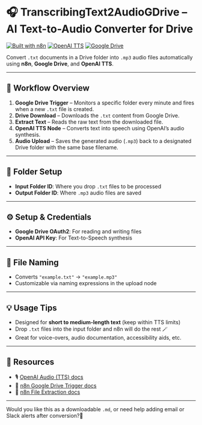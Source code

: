 # 🎧 TranscribingText2AudioGDrive – AI Text-to-Audio Converter for Drive

[![Built with n8n](https://img.shields.io/badge/Built%20with-n8n-208ec6?logo=n8n&logoColor=white)](https://n8n.io)
[![OpenAI TTS](https://img.shields.io/badge/Audio%20Generated–OpenAI-lightgrey?logo=openai)](https://platform.openai.com)
[![Google Drive](https://img.shields.io/badge/Storage-Google%20Drive-blue?logo=google-drive)](https://drive.google.com)

Convert `.txt` documents in a Drive folder into `.mp3` audio files automatically using **n8n**, **Google Drive**, and **OpenAI TTS**.

---

## 🚀 Workflow Overview

1. **Google Drive Trigger** – Monitors a specific folder every minute and fires when a new `.txt` file is created.  
2. **Drive Download** – Downloads the `.txt` content from Google Drive.  
3. **Extract Text** – Reads the raw text from the downloaded file.  
4. **OpenAI TTS Node** – Converts text into speech using OpenAI’s audio synthesis.  
5. **Audio Upload** – Saves the generated audio (`.mp3`) back to a designated Drive folder with the same base filename.

---

## 📁 Folder Setup

- **Input Folder ID**: Where you drop `.txt` files to be processed  
- **Output Folder ID**: Where `.mp3` audio files are saved

---

## ⚙️ Setup & Credentials

- **Google Drive OAuth2**: For reading and writing files  
- **OpenAI API Key**: For Text-to-Speech synthesis

---

## 📝 File Naming

- Converts `"example.txt"` → `"example.mp3"`  
- Customizable via naming expressions in the upload node

---

## 💡 Usage Tips

- Designed for **short to medium-length text** (keep within TTS limits)  
- Drop `.txt` files into the input folder and n8n will do the rest 🪄  
- Great for voice-overs, audio documentation, accessibility aids, etc.

---

## 🔗 Resources

- 🎙️ [OpenAI Audio (TTS) docs](https://platform.openai.com/docs/guides/tts)  
- 📘 [n8n Google Drive Trigger docs](https://docs.n8n.io/nodes/n8n-nodes-base.google-drive-trigger/)  
- 📘 [n8n File Extraction docs](https://docs.n8n.io/nodes/n8n-nodes-base.extract-from-file/)  

---

Would you like this as a downloadable `.md`, or need help adding email or Slack alerts after conversion?🎉
